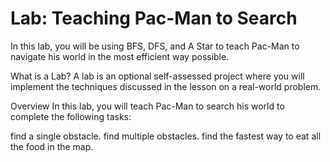 # Lab: Teaching Pac-Man to Search

In this lab, you will be using BFS, DFS, and A Star to teach Pac-Man to navigate his world in the most efficient way possible.

What is a Lab?
A lab is an optional self-assessed project where you will implement the techniques discussed in the lesson on a real-world problem.

Overview
In this lab, you will teach Pac-Man to search his world to complete the following tasks:

find a single obstacle.
find multiple obstacles.
find the fastest way to eat all the food in the map.

